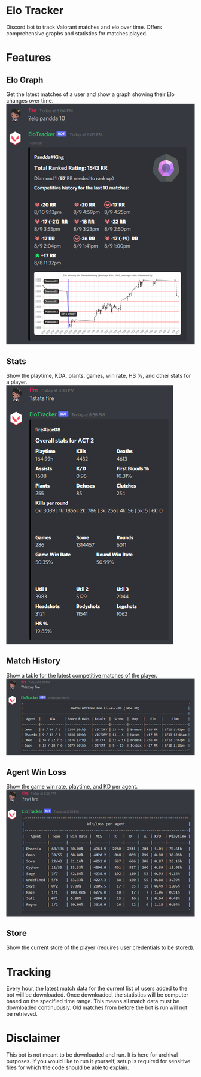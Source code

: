 # Elo Tracker
Discord bot to track Valorant matches and elo over time. Offers comprehensive graphs and statistics for matches played.

# Features
## Elo Graph
Get the latest matches of a user and show a graph showing their Elo changes over time.
![Example Elo Graph](images/readme/elograph.png)

## Stats
Show the playtime, KDA, plants, games, win rate, HS %, and other stats for a player.
![Example Stats Message](images/readme/stats.png)

## Match History
Show a table for the latest competitive matches of the player.
![Example Match History Table](images/readme/history.png)

## Agent Win Loss
Show the game win rate, playtime, and KD per agent.
![Example Agent Win Loss Table](images/readme/awl.png)

## Store
Show the current store of the player (requires user credentials to be stored).

# Tracking
Every hour, the latest match data for the current list of users added to the bot will be downloaded. Once downloaded, the statistics will be computer based on the specified time range. This means all match data must be downloaded continuously. Old matches from before the bot is run will not be retrieved. 

# Disclaimer
This bot is not meant to be downloaded and run. It is here for archival purposes. If you would like to run it yourself, setup is required for sensitive files for which the code should be able to explain.
